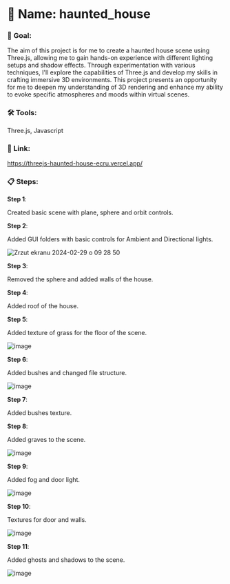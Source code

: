 # 📁 **Name**: haunted_house

### 🎯 **Goal**: 
The aim of this project is for me to create a haunted house scene using Three.js, allowing me to gain hands-on experience with different lighting setups and shadow effects. Through experimentation with various techniques, I'll explore the capabilities of Three.js and develop my skills in crafting immersive 3D environments. This project presents an opportunity for me to deepen my understanding of 3D rendering and enhance my ability to evoke specific atmospheres and moods within virtual scenes.

### 🛠️ **Tools**:
Three.js, Javascript

### 🔗 Link:
https://threejs-haunted-house-ecru.vercel.app/

### 📋 **Steps**:

**Step 1**:

Created basic scene with plane, sphere and orbit controls.

**Step 2**:

Added GUI folders with basic controls for Ambient and Directional lights.

![Zrzut ekranu 2024-02-29 o 09 28 50](https://github.com/Kacper-Lechicki/THREEJS_Haunted_House/assets/160114199/ef8878fd-24d3-446b-a61f-a201ae9d35d7)

**Step 3**:

Removed the sphere and added walls of the house.

**Step 4**:

Added roof of the house.

**Step 5**:

Added texture of grass for the floor of the scene.

![image](https://github.com/Kacper-Lechicki/THREEJS_Haunted_House/assets/160114199/a58139cc-80bd-440c-9a57-91d042d6fbdc)

**Step 6**:

Added bushes and changed file structure.

![image](https://github.com/Kacper-Lechicki/THREEJS_Haunted_House/assets/160114199/36646a8b-95c6-4230-94f6-cb4adb343e61)

**Step 7**:

Added bushes texture.

**Step 8**:

Added graves to the scene.

![image](https://github.com/Kacper-Lechicki/THREEJS_Haunted_House/assets/160114199/0ff01512-749e-4160-a285-d7fe96b50600)

**Step 9**:

Added fog and door light.

![image](https://github.com/Kacper-Lechicki/THREEJS_Haunted_House/assets/160114199/258f2b33-ff60-4a3a-8ee2-144b6d7daa4e)

**Step 10**:

Textures for door and walls.

![image](https://github.com/Kacper-Lechicki/THREEJS_Haunted_House/assets/160114199/ae6420f9-790f-4856-abc9-5339501bd02b)

**Step 11**:

Added ghosts and shadows to the scene.

![image](https://github.com/Kacper-Lechicki/THREEJS_Haunted_House/assets/160114199/a3540581-4e1b-4dad-adce-75d64a84d323)

